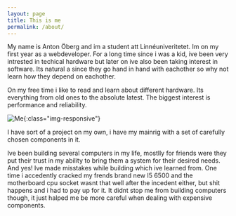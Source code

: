 ```yaml
---
layout: page
title: This is me
permalink: /about/
---
```


My name is Anton Öberg and im a student att Linnéuniveritetet. Im on my first year as a webdeveloper. For a long time since i was a kid, ive been very intrested in techical hardware but later on ive also been taking interest in software. Its natural a since they go hand in hand with eachother so why not learn how they depend on eachother.

On my free time i like to read and learn about different hardware. Its everything from old ones to the absolute latest. The biggest interest is performance and reliability. 

![Me](../me.jpg){:class="img-responsive"}

I have sort of a project on my own, i have my mainrig with a set of carefully chosen components in it. 

Ive been building several computers in my life, mostlly for friends were they put their trust in my ability to bring them a system for their desired needs. And yes! Ive made misstakes while building which ive learned from. One time i accedently cracked my frends brand new I5 6500 and the motherboard cpu socket wasnt that well after the incedent either, but shit happens and i had to pay up for it. It didnt stop me from building computers though, it just halped me be more careful when dealing with expensive components.
